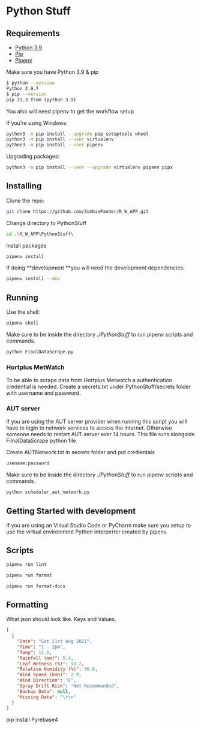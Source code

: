 # Python Stuff

## Requirements

- [Python 3.9](https://www.python.org/downloads/)
- [Pip](https://pip.pypa.io/en/stable/)
- [Pipenv](https://pipenv.pypa.io/en/latest/)

Make sure you have Python 3.9 & pip

```bash
$ python --version
Python 3.9.7
$ pip --version
pip 21.3 from (python 3.9)
```

You also will need pipenv to get the workflow setup

If you're using Windows:

```bash
python3 -m pip install --upgrade pip setuptools wheel
python3 -m pip install --user virtualenv
python3 -m pip install --user pipenv
```

Upgrading packages:

```bash
python3 -m pip install --user --upgrade virtualenv pipenv pipx
```

## Installing

Clone the repo:

```bash
git clone https://github.com/ZombiePander/R_W_APP.git
```

Change directory to PythonStuff

```bash
cd .\R_W_APP\PythonStuff\
```

Install packages

```bash
pipenv install 
```

If doing **development **you will need the development dependencies:

```bash
pipenv install --dev
```

## Running

Use the shell:

```bash
pipenv shell
```

Make sure to be inside the directory *./PythonStuff* to run pipenv scripts and commands.

```bash
python FinalDataScrape.py
```
### Hortplus MetWatch
To be able to scrape data from Hortplus Metwatch a authentication credential is needed.
Create a secrets.txt under PythonStuff/secrets folder with username and password.

### AUT server
If you are using the AUT server provider when running this script you will have to login to network 
services to access the internet. Otherwise someone needs to restart AUT server ever 14 hours. This file runs alongside 
FilnalDataScrape python file

Create AUTNetwork.txt in secrets folder and put credientals 

```bash
usename:password
```

Make sure to be inside the directory *./PythonStuff* to run pipenv scripts and commands. 

```bash
python scheduler_aut_network.py
``` 



## Getting Started with development

If you are using an Visual Studio Code or PyCharm make sure you setup to use the virtual environment Python interperter created by pipenv.

## Scripts

```bash
pipenv run lint
```

```bash
pipenv run format
```

```bash
pipenv run format-docs
```

## Formatting

What json should look like. Keys and Values.

```json
[
  {
    "Date": "Sat 21st Aug 2021",
    "Time": "1 - 2pm",
    "Temp": 11.6,
    "Rainfall (mm)": 0.4,
    "Leaf Wetness (%)": 98.2,
    "Relative Humidity (%)": 96.6,
    "Wind Speed (kmh)": 2.9,
    "Wind Direction": "E",
    "Spray Drift Risk": "Not Recommended",
    "Backup Data": null,
    "Missing Data": "\r\n"
  }
]
```

pip install Pyrebase4
